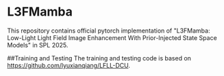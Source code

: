 # L3FMamba
This repository contains official pytorch implementation of "L3FMamba: Low-Light Light Field Image Enhancement With Prior-Injected State Space Models" in SPL 2025.

##Training and Testing
The training and testing code is based on <https://github.com/lyuxianqiang/LFLL-DCU>.
